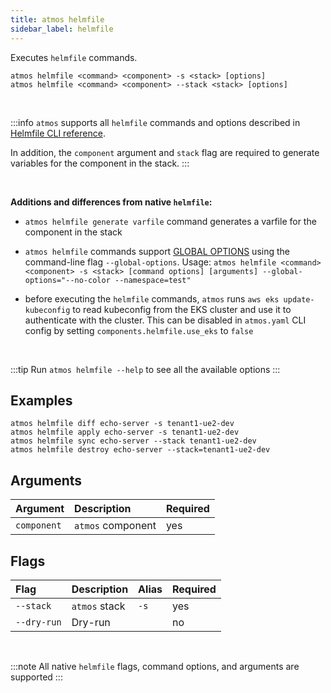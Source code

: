```yaml
---
title: atmos helmfile
sidebar_label: helmfile
---
```


Executes `helmfile` commands.

```shell
atmos helmfile <command> <component> -s <stack> [options]
atmos helmfile <command> <component> --stack <stack> [options]
```

<br/>

:::info
`atmos` supports all `helmfile` commands and options described in [Helmfile CLI reference](https://github.com/helmfile/helmfile#cli-reference).

In addition, the `component` argument and `stack` flag are required to generate variables for the component in the stack.
:::

<br/>

**Additions and differences from native `helmfile`:**

- `atmos helmfile generate varfile` command generates a varfile for the component in the stack

- `atmos helmfile` commands support [GLOBAL OPTIONS](https://github.com/roboll/helmfile#cli-reference) using the command-line flag `--global-options`.
  Usage: `atmos helmfile <command> <component> -s <stack> [command options] [arguments] --global-options="--no-color --namespace=test"`

- before executing the `helmfile` commands, `atmos` runs `aws eks update-kubeconfig` to read kubeconfig from the EKS cluster and use it to
  authenticate with the cluster. This can be disabled in `atmos.yaml` CLI config by setting `components.helmfile.use_eks` to `false`

<br/>

:::tip
Run `atmos helmfile --help` to see all the available options
:::

## Examples

```shell
atmos helmfile diff echo-server -s tenant1-ue2-dev
atmos helmfile apply echo-server -s tenant1-ue2-dev
atmos helmfile sync echo-server --stack tenant1-ue2-dev
atmos helmfile destroy echo-server --stack=tenant1-ue2-dev
```

## Arguments

| Argument     | Description        | Required |
|:-------------|:-------------------|:---------|
| `component`  | `atmos` component  | yes      |

## Flags

| Flag        | Description   | Alias | Required |
|:------------|:--------------|:------|:---------|
| `--stack`   | `atmos` stack | `-s`  | yes      |
| `--dry-run` | Dry-run       |       | no       |

<br/>

:::note
All native `helmfile` flags, command options, and arguments are supported
:::
